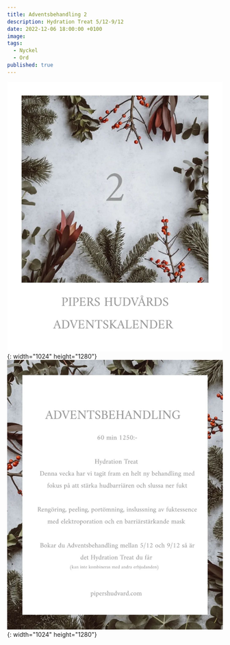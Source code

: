 ```yaml
---
title: Adventsbehandling 2
description: Hydration Treat 5/12-9/12
date: 2022-12-06 18:00:00 +0100
image:
tags:
  - Nyckel
  - Ord
published: true
---
```

![](/uploads/advent2.jpg){: width="1024" height="1280"}![](/uploads/advent22.jpg){: width="1024" height="1280"}